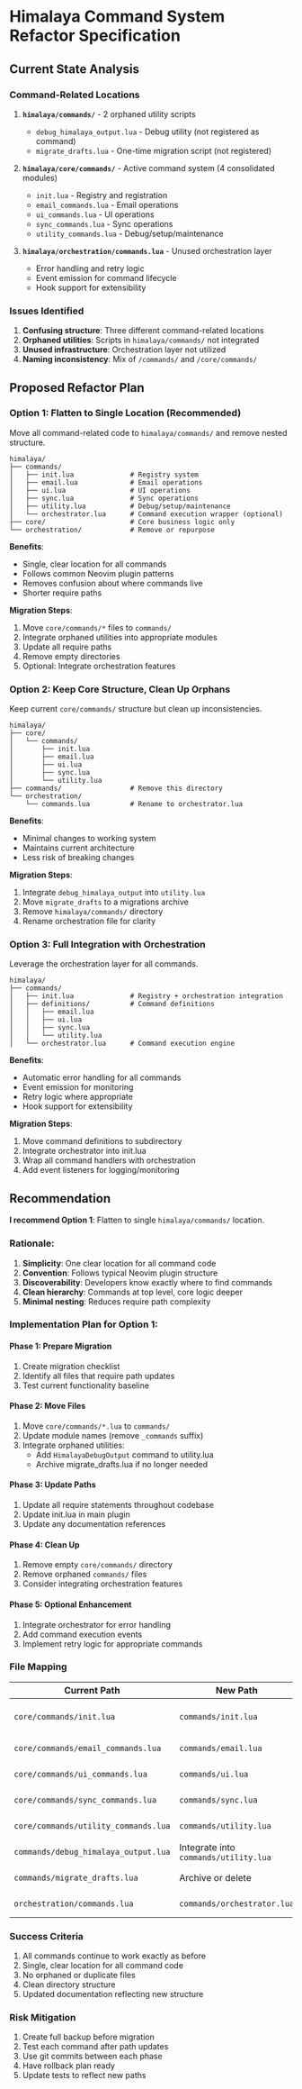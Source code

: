 # Himalaya Command System Refactor Specification

## Current State Analysis

### Command-Related Locations
1. **`himalaya/commands/`** - 2 orphaned utility scripts
   - `debug_himalaya_output.lua` - Debug utility (not registered as command)
   - `migrate_drafts.lua` - One-time migration script (not registered)

2. **`himalaya/core/commands/`** - Active command system (4 consolidated modules)
   - `init.lua` - Registry and registration
   - `email_commands.lua` - Email operations 
   - `ui_commands.lua` - UI operations
   - `sync_commands.lua` - Sync operations
   - `utility_commands.lua` - Debug/setup/maintenance

3. **`himalaya/orchestration/commands.lua`** - Unused orchestration layer
   - Error handling and retry logic
   - Event emission for command lifecycle
   - Hook support for extensibility

### Issues Identified
1. **Confusing structure**: Three different command-related locations
2. **Orphaned utilities**: Scripts in `himalaya/commands/` not integrated
3. **Unused infrastructure**: Orchestration layer not utilized
4. **Naming inconsistency**: Mix of `/commands/` and `/core/commands/`

## Proposed Refactor Plan

### Option 1: Flatten to Single Location (Recommended)
Move all command-related code to `himalaya/commands/` and remove nested structure.

```
himalaya/
├── commands/
│   ├── init.lua              # Registry system
│   ├── email.lua             # Email operations
│   ├── ui.lua                # UI operations  
│   ├── sync.lua              # Sync operations
│   ├── utility.lua           # Debug/setup/maintenance
│   └── orchestrator.lua      # Command execution wrapper (optional)
├── core/                     # Core business logic only
└── orchestration/            # Remove or repurpose
```

**Benefits**:
- Single, clear location for all commands
- Follows common Neovim plugin patterns
- Removes confusion about where commands live
- Shorter require paths

**Migration Steps**:
1. Move `core/commands/*` files to `commands/`
2. Integrate orphaned utilities into appropriate modules
3. Update all require paths
4. Remove empty directories
5. Optional: Integrate orchestration features

### Option 2: Keep Core Structure, Clean Up Orphans
Keep current `core/commands/` structure but clean up inconsistencies.

```
himalaya/
├── core/
│   └── commands/
│       ├── init.lua
│       ├── email.lua
│       ├── ui.lua
│       ├── sync.lua
│       └── utility.lua
├── commands/                 # Remove this directory
└── orchestration/
    └── commands.lua          # Rename to orchestrator.lua
```

**Benefits**:
- Minimal changes to working system
- Maintains current architecture
- Less risk of breaking changes

**Migration Steps**:
1. Integrate `debug_himalaya_output` into `utility.lua`
2. Move `migrate_drafts` to a migrations archive
3. Remove `himalaya/commands/` directory
4. Rename orchestration file for clarity

### Option 3: Full Integration with Orchestration
Leverage the orchestration layer for all commands.

```
himalaya/
├── commands/
│   ├── init.lua              # Registry + orchestration integration
│   ├── definitions/          # Command definitions
│   │   ├── email.lua
│   │   ├── ui.lua
│   │   ├── sync.lua
│   │   └── utility.lua
│   └── orchestrator.lua      # Command execution engine
```

**Benefits**:
- Automatic error handling for all commands
- Event emission for monitoring
- Retry logic where appropriate
- Hook support for extensibility

**Migration Steps**:
1. Move command definitions to subdirectory
2. Integrate orchestrator into init.lua
3. Wrap all command handlers with orchestration
4. Add event listeners for logging/monitoring

## Recommendation

**I recommend Option 1**: Flatten to single `himalaya/commands/` location.

### Rationale:
1. **Simplicity**: One clear location for all command code
2. **Convention**: Follows typical Neovim plugin structure
3. **Discoverability**: Developers know exactly where to find commands
4. **Clean hierarchy**: Commands at top level, core logic deeper
5. **Minimal nesting**: Reduces require path complexity

### Implementation Plan for Option 1:

#### Phase 1: Prepare Migration
1. Create migration checklist
2. Identify all files that require path updates
3. Test current functionality baseline

#### Phase 2: Move Files
1. Move `core/commands/*.lua` to `commands/`
2. Update module names (remove `_commands` suffix)
3. Integrate orphaned utilities:
   - Add `HimalayaDebugOutput` command to utility.lua
   - Archive migrate_drafts.lua if no longer needed

#### Phase 3: Update Paths
1. Update all require statements throughout codebase
2. Update init.lua in main plugin
3. Update any documentation references

#### Phase 4: Clean Up
1. Remove empty `core/commands/` directory
2. Remove orphaned `commands/` files
3. Consider integrating orchestration features

#### Phase 5: Optional Enhancement
1. Integrate orchestrator for error handling
2. Add command execution events
3. Implement retry logic for appropriate commands

### File Mapping

| Current Path | New Path | Notes |
|-------------|----------|-------|
| `core/commands/init.lua` | `commands/init.lua` | No changes needed |
| `core/commands/email_commands.lua` | `commands/email.lua` | Remove suffix |
| `core/commands/ui_commands.lua` | `commands/ui.lua` | Remove suffix |
| `core/commands/sync_commands.lua` | `commands/sync.lua` | Remove suffix |
| `core/commands/utility_commands.lua` | `commands/utility.lua` | Remove suffix |
| `commands/debug_himalaya_output.lua` | Integrate into `commands/utility.lua` | As new command |
| `commands/migrate_drafts.lua` | Archive or delete | One-time migration |
| `orchestration/commands.lua` | `commands/orchestrator.lua` | Optional integration |

### Success Criteria
1. All commands continue to work exactly as before
2. Single, clear location for all command code
3. No orphaned or duplicate files
4. Clean directory structure
5. Updated documentation reflecting new structure

### Risk Mitigation
1. Create full backup before migration
2. Test each command after path updates
3. Use git commits between each phase
4. Have rollback plan ready
5. Update tests to reflect new paths